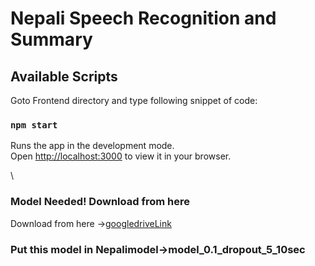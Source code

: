 # Nepali Speech Recognition and Summary



## Available Scripts

Goto Frontend directory and type following snippet of code:

### `npm start`

Runs the app in the development mode.\
Open [http://localhost:3000](http://localhost:3000) to view it in your browser.

\

### Model Needed! Download from here
Download from here ->[googledriveLink](https://drive.google.com/file/d/1hyBaRrzWlyftyz3PGFw1cSLDwfvsvWc2/view?usp=sharing)
### Put this model in Nepalimodel->model_0.1_dropout_5_10sec



